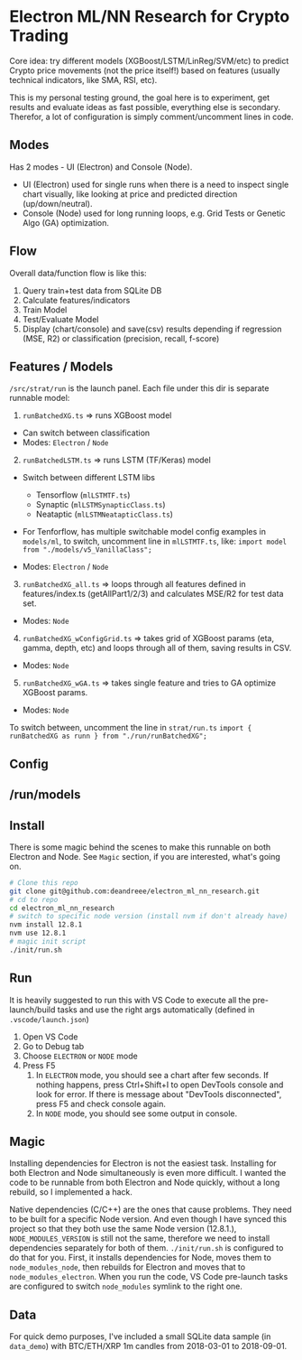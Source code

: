 # Electron ML/NN Research for Crypto Trading

Core idea: try different models (XGBoost/LSTM/LinReg/SVM/etc) to predict Crypto price movements (not the price itself!) based on features (usually technical indicators, like SMA, RSI, etc).

This is my personal testing ground, the goal here is to experiment, get results and evaluate ideas as fast possible, everything else is secondary. Therefor, a lot of configuration is simply comment/uncomment lines in code.

## Modes

Has 2 modes - UI (Electron) and Console (Node).

- UI (Electron) used for single runs when there is a need to inspect single chart visually, like looking at price and predicted direction (up/down/neutral).
- Console (Node) used for long running loops, e.g. Grid Tests or Genetic Algo (GA) optimization.

## Flow

Overall data/function flow is like this:

1. Query train+test data from SQLite DB
2. Calculate features/indicators
3. Train Model
4. Test/Evaluate Model
5. Display (chart/console) and save(csv) results depending if regression (MSE, R2) or classification (precision, recall, f-score)

## Features / Models

`/src/strat/run` is the launch panel. Each file under this dir is separate runnable model:

1. `runBatchedXG.ts` => runs XGBoost model

- Can switch between classification
- Modes: `Electron` / `Node`

2. `runBatchedLSTM.ts` => runs LSTM (TF/Keras) model

- Switch between different LSTM libs
  - Tensorflow (`mlLSTMTF.ts`)
  - Synaptic (`mlLSTMSynapticClass.ts`)
  - Neataptic (`mlLSTMNeatapticClass.ts`)
- For Tenforflow, has multiple switchable model config examples in `models/ml`, to switch, uncomment line in `mlLSTMTF.ts`, like:
  `import model from "./models/v5_VanillaClass";`

- Modes: `Electron` / `Node`

3. `runBatchedXG_all.ts` => loops through all features defined in features/index.ts (getAllPart1/2/3) and calculates MSE/R2 for test data set.

- Modes: `Node`

4. `runBatchedXG_wConfigGrid.ts` => takes grid of XGBoost params (eta, gamma, depth, etc) and loops through all of them, saving results in CSV.

- Modes: `Node`

5. `runBatchedXG_wGA.ts` => takes single feature and tries to GA optimize XGBoost params.

- Modes: `Node`

To switch between, uncomment the line in `strat/run.ts`
`import { runBatchedXG as runn } from "./run/runBatchedXG";`

## Config

## /run/models

## Install

There is some magic behind the scenes to make this runnable on both Electron and Node. See `Magic` section, if you are interested, what's going on.

```bash
# Clone this repo
git clone git@github.com:deandreee/electron_ml_nn_research.git
# cd to repo
cd electron_ml_nn_research
# switch to specific node version (install nvm if don't already have)
nvm install 12.8.1
nvm use 12.8.1
# magic init script
./init/run.sh
```

## Run

It is heavily suggested to run this with VS Code to execute all the pre-launch/build tasks and use the right args automatically (defined in `.vscode/launch.json`)

1. Open VS Code
2. Go to Debug tab
3. Choose `ELECTRON` or `NODE` mode
4. Press F5
   1. In `ELECTRON` mode, you should see a chart after few seconds. If nothing happens, press Ctrl+Shift+I to open DevTools console and look for error. If there is message about "DevTools disconnected", press F5 and check console again.
   2. In `NODE` mode, you should see some output in console.

## Magic

Installing dependencies for Electron is not the easiest task.
Installing for both Electron and Node simultaneously is even more difficult.
I wanted the code to be runnable from both Electron and Node quickly, without a long rebuild, so I implemented a hack.

Native dependencies (C/C++) are the ones that cause problems. They need to be built for a specific Node version. And even though I have synced this project so that they both use the same Node version (12.8.1.), `NODE_MODULES_VERSION` is still not the same, therefore we need to install dependencies separately for both of them. `./init/run.sh` is configured to do that for you. First, it installs dependencies for Node, moves them to `node_modules_node`, then rebuilds for Electron and moves that to `node_modules_electron`. When you run the code, VS Code pre-launch tasks are configured to switch `node_modules` symlink to the right one.

## Data

For quick demo purposes, I've included a small SQLite data sample (in `data_demo`) with BTC/ETH/XRP 1m candles from 2018-03-01 to 2018-09-01.
